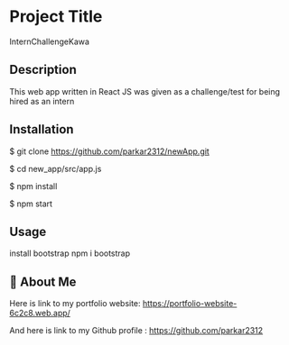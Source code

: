 # Project Title

InternChallengeKawa

## Description

This web app written in React JS was given as a challenge/test for being hired as an intern

## Installation

$ git clone https://github.com/parkar2312/newApp.git

$ cd new_app/src/app.js

$ npm install

$ npm start

## Usage

install bootstrap
npm i bootstrap

## 🚀 About Me

Here is link to my portfolio website:
https://portfolio-website-6c2c8.web.app/

And here is link to my Github profile :
https://github.com/parkar2312
